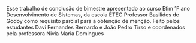 Esse trabalho de conclusão de bimestre apresentado ao curso Etim 1º ano Desenvolvimento de Sistemas, da escola ETEC Professor Basilides de Godoy como requisito parcial para a obtenção de menção.
Feito pelos estudantes Davi Fernandes Bernardo e João Pedro Tirso e coordenados pela professora Nivia Maria Domingues
